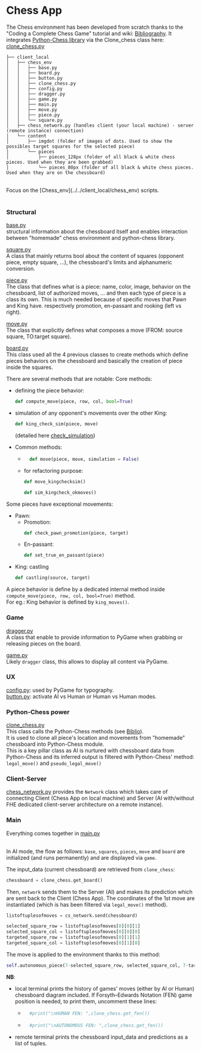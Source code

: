 # Chess App

The Chess environment has been developed from scratch thanks to the "Coding a Complete Chess Game" tutorial and wiki: [Bibliography](../Biblio.md).
It integrates [Python-Chess library](https://python-chess.readthedocs.io/en) via the Clone_chess class here: [clone_chess.py](../../client_local/chess_env/clone_chess.py)

```text
├── client_local
│   ├── chess_env
│   │   ├── base.py
│   │   ├── board.py
│   │   ├── button.py
│   │   ├── clone_chess.py
│   │   ├── config.py
│   │   ├── dragger.py
│   │   ├── game.py
│   │   ├── main.py
│   │   ├── move.py
│   │   ├── piece.py
│   │   └── square.py
│   ├── chess_network.py (handles client (your local machine) - server (remote instance) connection)
│   └── content
│       ├── imgdot (folder of images of dots. Used to show the possibles target squares for the selected piece)
│       └── pieces
│           ├── pieces_128px (folder of all black & white chess pieces. Used when they are been grabbed)
│           └── pieces_80px (folder of all black & white chess pieces. Used when they are on the chessboard)

```
<br>
Focus on the [Chess_env](../../client_local/chess_env) scripts.<br>
<br>

### Structural<br>

[base.py](../../client_local/chess_env/base.py)<br>
structural information about the chessboard itself and enables interaction between "homemade" chess environment and python-chess library.<br>

[square.py](../../client_local/chess_env/square.py)<br>
A class that mainly returns bool about the content of squares (opponent piece, empty square, ...), the chessboard's limits and alphanumeric conversion.<br>

[piece.py](../../client_local/chess_env/piece.py)<br>
The class that defines what is a piece: name, color, image, behavior on the chessboard, list of authorized moves, ... and then each type of piece is a class its own. This is much needed because of specific moves that Pawn and King have. respectively promotion, en-passant and rooking (left vs right).

[move.py](../../client_local/chess_env/move.py)<br>
The class that explicitly defines what composes a move (FROM: source square, TO:target square).

[board.py](../../client_local/chess_env/board.py)<br>
This class used all the 4 previous classes to create methods which define pieces behaviors on the chessboard and basically the creation of piece inside the squares.<br>

There are several methods that are notable:
Core methods:
- defining the piece behavior:
    ```python
    def compute_move(piece, row, col, bool=True)
    ```
- simulation of any opponent's movements over the other King:
    ```python
    def king_check_sim(piece, move)
    ```
    (detailed here [check_simulation](check_simulation.md))

- Common methods:
    - ```python
        def move(piece, move, simulation = False)
        ```
    - for refactoring purpose:
        ```python
        def move_kingchecksim()
        ```
        ```python
        def sim_kingcheck_okmoves()
        ```

Some pieces have exceptional movements:

- Pawn:
    - Promotion:
        ```python
        def check_pawn_promotion(piece, target)
        ```
    - En-passant:
        ```python
        def set_true_en_passant(piece)
        ```
- King: castling
    ```python
    def castling(source, target)
    ```

A piece behavior is define by a dedicated internal method inside ```compute_move(piece, row, col, bool=True)``` method.<br>
For eg.: King behavior is defined by ```king_moves()```.

### Game

[dragger.py](../../client_local/chess_env/dragger.py)<br>
A class that enable to provide information to PyGame when grabbing or releasing pieces on the board.

[game.py](../../client_local/chess_env/game.py)<br>
Likely ````dragger```` class, this allows to display all content via PyGame.

### UX<br>
[config.py](../../client_local/chess_env/config.py): used by PyGame for typography.<br>
[button.py](../../client_local/chess_env/button.py): activate AI vs Human or Human vs Human modes.<br>

### Python-Chess power
[clone_chess.py](../../client_local/chess_env/clone_chess.py)<br>
This class calls the Python-Chess methods (see [Biblio](../Biblio.md)).<br>
It is used to clone all piece's location and movements from "homemade" chessboard into Python-Chess module.<br>
This is a key pillar class as AI is nurtured with chessboard data from Python-Chess and its inferred output is filtered with Python-Chess' method: ```legal_move()``` and ```pseudo_legal_move()```

### Client-Server
[chess_network.py](../../client_local/chess_network.py) provides the ```Network``` class which takes care of connecting Client (Chess App on local machine) and Server (AI with/without FHE dedicated client-server architecture on a remote instance).

### Main
Everything comes together in [main.py](../../client_local/chess_env/main.py)<br>
<br>


In AI mode, the flow as follows:
```base```, ```squares```, ```pieces```, ```move``` and ```board``` are initialized (and runs permanently) and are displayed via ```game```.

The input_data (current chessboard) are retrieved from ```clone_chess```:

```python
chessboard = clone_chess.get_board()
```

Then, ```network``` sends them to the Server (AI) and makes its prediction which are sent back to the Client (Chess App). The coordinates of the 1st move are instantiated (which is has been filtered via ```legal_move()``` method).
```python
listoftuplesofmoves = cs_network.send(chessboard)

selected_square_row = listoftuplesofmoves[0][0][1]
selected_square_col = listoftuplesofmoves[0][0][0]
targeted_square_row = listoftuplesofmoves[0][1][1]
targeted_square_col = listoftuplesofmoves[0][1][0]
```

The move is applied to the environment thanks to this method:

```python
self.autonomous_piece(7-selected_square_row, selected_square_col, 7-targeted_square_row, targeted_square_col, board, game, clone_chess, screenplay)
```

**NB**:
- local terminal prints the history of games' moves (either by AI or Human) chessboard diagram included. If Forsyth–Edwards Notation (FEN) game position is needed, to print them, uncomment these lines: 
    - ```python
        #print("\nHUMAN FEN: ",clone_chess.get_fen())
        ```
    - ```python
        #print("\nAUTONOMOUS FEN: ",clone_chess.get_fen())
        ```
- remote terminal prints the chessboard input_data and predictions as a list of tuples.



